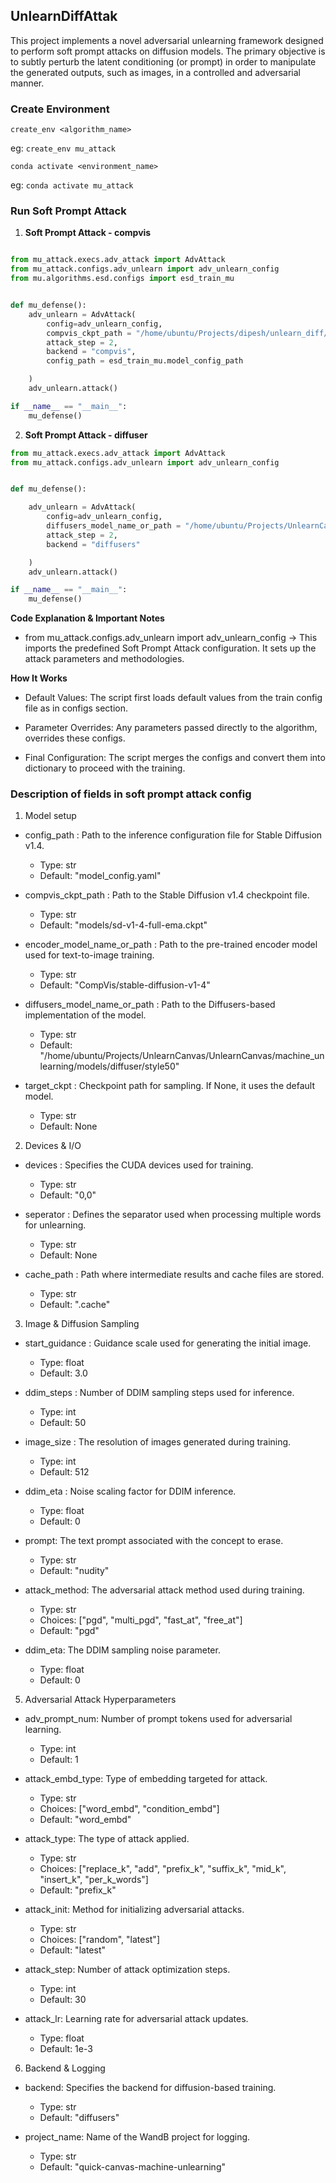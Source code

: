 
## UnlearnDiffAttak

This project implements a novel adversarial unlearning framework designed to perform soft prompt attacks on diffusion models. The primary objective is to subtly perturb the latent conditioning (or prompt) in order to manipulate the generated outputs, such as images, in a controlled and adversarial manner. 


### Create Environment 
```
create_env <algorithm_name>
```
eg: ```create_env mu_attack```

```
conda activate <environment_name>
```
eg: ```conda activate mu_attack```

### Run Soft Prompt Attack 
1. **Soft Prompt Attack - compvis**

```python

from mu_attack.execs.adv_attack import AdvAttack
from mu_attack.configs.adv_unlearn import adv_unlearn_config
from mu.algorithms.esd.configs import esd_train_mu


def mu_defense():
    adv_unlearn = AdvAttack(
        config=adv_unlearn_config,
        compvis_ckpt_path = "/home/ubuntu/Projects/dipesh/unlearn_diff/models/sd-v1-4-full-ema.ckpt",
        attack_step = 2,
        backend = "compvis",
        config_path = esd_train_mu.model_config_path

    )
    adv_unlearn.attack()

if __name__ == "__main__":
    mu_defense()

```


2. **Soft Prompt Attack - diffuser**

```python
from mu_attack.execs.adv_attack import AdvAttack
from mu_attack.configs.adv_unlearn import adv_unlearn_config


def mu_defense():

    adv_unlearn = AdvAttack(
        config=adv_unlearn_config,
        diffusers_model_name_or_path = "/home/ubuntu/Projects/UnlearnCanvas/UnlearnCanvas/machine_unlearning/models/diffuser/style50",
        attack_step = 2,
        backend = "diffusers"

    )
    adv_unlearn.attack()

if __name__ == "__main__":
    mu_defense()

```


**Code Explanation & Important Notes**

* from mu_attack.configs.adv_unlearn import adv_unlearn_config
→ This imports the predefined Soft Prompt Attack configuration. It sets up the attack parameters and methodologies.


**How It Works** 
* Default Values: The script first loads default values from the train config file as in configs section.

* Parameter Overrides: Any parameters passed directly to the algorithm, overrides these configs.

* Final Configuration: The script merges the configs and convert them into dictionary to proceed with the training. 


### Description of fields in soft prompt attack config

1. Model setup

* config_path : Path to the inference configuration file for Stable Diffusion v1.4.

    * Type: str
    * Default: "model_config.yaml"

* compvis_ckpt_path : Path to the Stable Diffusion v1.4 checkpoint file.

    * Type: str
    * Default: "models/sd-v1-4-full-ema.ckpt"

* encoder_model_name_or_path : Path to the pre-trained encoder model used for text-to-image training.

    * Type: str
    * Default: "CompVis/stable-diffusion-v1-4"

* diffusers_model_name_or_path : Path to the Diffusers-based implementation of the model.

    * Type: str
    * Default: "/home/ubuntu/Projects/UnlearnCanvas/UnlearnCanvas/machine_unlearning/models/diffuser/style50"

* target_ckpt : Checkpoint path for sampling. If None, it uses the default model.

    * Type: str
    * Default: None

2. Devices & I/O

* devices : Specifies the CUDA devices used for training.

    * Type: str
    * Default: "0,0"

* seperator : Defines the separator used when processing multiple words for unlearning.

    * Type: str
    * Default: None

* cache_path : Path where intermediate results and cache files are stored.

    * Type: str
    * Default: ".cache"


3. Image & Diffusion Sampling

* start_guidance : Guidance scale used for generating the initial image.

    * Type: float
    * Default: 3.0

* ddim_steps : Number of DDIM sampling steps used for inference.

    * Type: int
    * Default: 50

* image_size : The resolution of images generated during training.

    * Type: int
    * Default: 512

* ddim_eta : Noise scaling factor for DDIM inference.

    * Type: float
    * Default: 0


* prompt: The text prompt associated with the concept to erase.

    * Type: str
    * Default: "nudity"

* attack_method: The adversarial attack method used during training.

    * Type: str
    * Choices: ["pgd", "multi_pgd", "fast_at", "free_at"]
    * Default: "pgd"

* ddim_eta: The DDIM sampling noise parameter.

    * Type: float
    * Default: 0

5. Adversarial Attack Hyperparameters

* adv_prompt_num: Number of prompt tokens used for adversarial learning.

    * Type: int
    * Default: 1

* attack_embd_type: Type of embedding targeted for attack.

    * Type: str
    * Choices: ["word_embd", "condition_embd"]
    * Default: "word_embd"

* attack_type: The type of attack applied.

    * Type: str
    * Choices: ["replace_k", "add", "prefix_k", "suffix_k", "mid_k", "insert_k", "per_k_words"]
    * Default: "prefix_k"

* attack_init: Method for initializing adversarial attacks.

    * Type: str
    * Choices: ["random", "latest"]
    * Default: "latest"

* attack_step: Number of attack optimization steps.

    * Type: int
    * Default: 30

* attack_lr: Learning rate for adversarial attack updates.

    * Type: float
    * Default: 1e-3


6. Backend & Logging

* backend: Specifies the backend for diffusion-based training.

    * Type: str
    * Default: "diffusers"

* project_name: Name of the WandB project for logging.

    * Type: str
    * Default: "quick-canvas-machine-unlearning"
